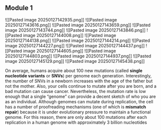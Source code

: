 ## Module 1
![[Pasted image 20250127142935.png]]
![[Pasted image 20250127143616.png]]
![[Pasted image 20250127143659.png]]
![[Pasted image 20250127143744.png]]
![[Pasted image 20250127143846.png]]
![[Pasted image 20250127144008.png]]
![[Pasted image 20250127144138.png]]
![[Pasted image 20250127144214.png]]
![[Pasted image 20250127144227.png]]
![[Pasted image 20250127144437.png]]
![[Pasted image 20250127144605.png]]
![[Pasted image 20250127144803.png]]
![[Pasted image 20250127144937.png]]
![[Pasted image 20250127145129.png]]
![[Pasted image 20250127145438.png]]

On average, humans acquire about 100 new mutations (called **single nucleotide variants** or **SNVs**) per genome each generation. Interestingly, the number of SNVs in a newborn increases with the age of the father but not the mother. Also, your cells continue to mutate after you are born, and a bad mutation can cause cancer. Nevertheless, the mutation rate is low enough that a single “genome” can provide a decent sketch of who you are as an individual. Although genomes can mutate during replication, the cell has a number of proofreading mechanisms (one of which is **mismatch repair**) because it is under evolutionary pressure to maintain a functional genome. For this reason, there are only about 100 mutations after each replication in a human genome with approximately 3 billion nucleotides